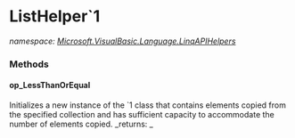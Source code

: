 ﻿
# ListHelper`1
_namespace: [Microsoft.VisualBasic.Language.LinqAPIHelpers](N-Microsoft.VisualBasic.Language.LinqAPIHelpers.md)_



### Methods

#### op_LessThanOrEqual
Initializes a new instance of the `1 class that
 contains elements copied from the specified collection and has sufficient capacity
 to accommodate the number of elements copied.
_returns: _



